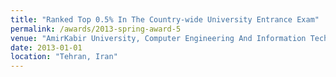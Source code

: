 ```yaml
---
title: "Ranked Top 0.5% In The Country-wide University Entrance Exam"
permalink: /awards/2013-spring-award-5
venue: "AmirKabir University, Computer Engineering And Information Technology Department"
date: 2013-01-01
location: "Tehran, Iran"
---
```



